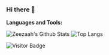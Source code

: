### Hi there 👋

<!--
**alrazzh91/alrazzh91** is a ✨ _special_ ✨ repository because its `README.md` (this file) appears on your GitHub profile.

Here are some ideas to get you started:

- 🔭 newbie-is-here
- 🌱 I’m currently learning cybersecurity, microcontroller, c++, python
- 💬 Ask me about Deutsch and cyber
- 😄 She/her/amoeba-tipes/undergraduate student
- ⚡ Ice cream looovers
-->

**Languages and Tools:** 

![Zeezaah's Github Stats](https://github-readme-stats.vercel.app/api?username=alrazzh91&count_private=true&show_icons=true&include_all_commits=true)
![Top Langs](https://github-readme-stats.vercel.app/api/top-langs/?username=alrazzh91&hide=TeX&layout=compact)

![Visitor Badge](https://visitor-badge.laobi.icu/badge?page_id=alrazzh91.alrazzh91)
